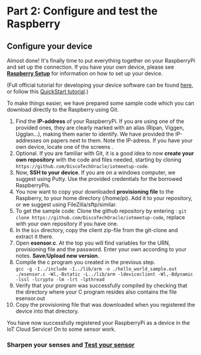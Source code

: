 # Part 2: Configure and test the Raspberry #

## Configure your device ##

Almost done! It's finally time to put everything together on your RaspberryPi and set up the connection. If you have your own device, please see **[Raspberry Setup](raspberrysetup.md)** for information on how to set up your device.

(Full official tutorial for developing your device software can be found [here](https://docs.oracle.com/en/cloud/paas/iot-cloud/iotgs/developing-device-software-using-client-software-libraries1.html "Developing Device Software Using the Client Software Libraries"), or follow this [QuickStart tutorial](http://www.oracle.com/webfolder/technetwork/tutorials/obe/cloud/iot/IoT%20Quick%20Start%20CPOSIX/IoTQuickStartCPOSIX.html "POSIX Application on a Raspberry Pi").)

To make things easier, we have prepared some sample code which you can download directly to the Raspberry using Git.

1. Find the **IP-address** of your RaspberryPi. If you are using one of the provided ones, they are clearly marked with an alias (Ripan, Viggen, Ugglan...), making them earier to identify. We have provided the IP-addresses on papers next to them. Note the IP-adress. If you have your own device, locate one of the screens .
4. Optional. If you are familiar with Git, it is a good idea to now **create your own repository** with the code and files needed, starting by cloning `https://github.com/DiscoTechOracle/iotmeetup-code`.
5. Now, **SSH to your device**. If you are on a windows computer, we suggest using Putty. Use the provided credentials for the borrowed RaspberryPis.
4. You now want to copy your downloaded **provisioning file** to the Raspberry, to your home directory (/home/pi). Add it to your repository, or we suggest using FileZilla/sftp/similar. 
8. To get the sample code: Clone the github repository by entering : `git clone https://github.com/DiscoTechOracle/iotmeetup-code`, replace with your own repository if you have one.
9. In the `bin` directory, copy the client zip-file from the git-clone and extract it there. 
10. Open **esensor.c**. At the top you will find variables for the URN, provisioning file and the password. Enter your own according to your notes. **Save**/**Upload new version**.
11. Compile the c program you created in the previous step.  
   `gcc -g -I../include -I../lib/arm -o ./hello_world_sample.out ./esensor.c -Wl,-Bstatic -L../lib/arm -ldeviceclient -Wl,-Bdynamic -lssl -lcrypto -lm -lrt -lpthread`
12. Verify that your program was successfully compiled by checking that the directory where your C program resides also contains the file esensor.out
13. Copy the provisioning file that was downloaded when you registered the device into that directory.


You have now successfully registered your RaspberryPi as a device in the IoT Cloud Service! 
On to some sensor work.

### Sharpen your senses and [Test your sensor](dhtsensor.md) ###
